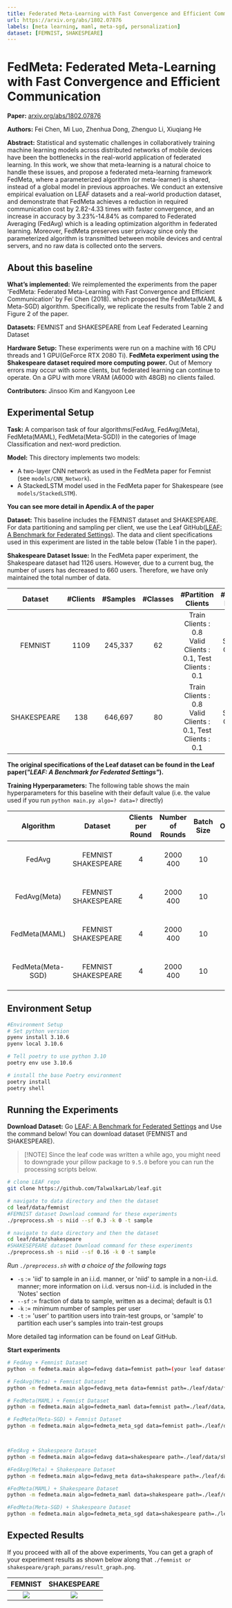 ```yaml
---
title: Federated Meta-Learning with Fast Convergence and Efficient Communication
url: https://arxiv.org/abs/1802.07876
labels: [meta learning, maml, meta-sgd, personalization] 
dataset: [FEMNIST, SHAKESPEARE]
---
```


# FedMeta: Federated Meta-Learning with Fast Convergence and Efficient Communication

**Paper:** [arxiv.org/abs/1802.07876](https://arxiv.org/abs/1802.07876)

**Authors:** Fei Chen, Mi Luo, Zhenhua Dong, Zhenguo Li, Xiuqiang He

**Abstract:** Statistical and systematic challenges in collaboratively training machine learning models across distributed networks of mobile devices have been the bottlenecks in the real-world application of federated learning. In this work, we show that meta-learning is a natural choice to handle these issues, and propose a federated meta-learning framework FedMeta, where a parameterized algorithm (or meta-learner) is shared, instead of a global model in previous approaches. We conduct an extensive empirical evaluation on LEAF datasets and a real-world production dataset, and demonstrate that FedMeta achieves a reduction in required communication cost by 2.82-4.33 times with faster convergence, and an increase in accuracy by 3.23%-14.84% as compared to Federated Averaging (FedAvg) which is a leading optimization algorithm in federated learning. Moreover, FedMeta preserves user privacy since only the parameterized algorithm is transmitted between mobile devices and central servers, and no raw data is collected onto the servers.


## About this baseline 

**What’s implemented:** We reimplemented the experiments from the paper 'FedMeta: Federated Meta-Learning with Fast Convergence and Efficient Communication' by Fei Chen (2018). which proposed the FedMeta(MAML & Meta-SGD) algorithm. Specifically, we replicate the results from Table 2 and Figure 2 of the paper.

**Datasets:** FEMNIST and SHAKESPEARE from Leaf Federated Learning Dataset

**Hardware Setup:** These experiments were run on a machine with 16 CPU threads and 1 GPU(GeForce RTX 2080 Ti). **FedMeta experiment using the Shakespeare dataset required more computing power.** Out of Memory errors may occur with some clients, but federated learning can continue to operate. On a GPU with more VRAM (A6000 with 48GB) no clients failed. 

**Contributors:** Jinsoo Kim and Kangyoon Lee


## Experimental Setup

**Task:** A comparison task of four algorithms(FedAvg, FedAvg(Meta), FedMeta(MAML), FedMeta(Meta-SGD)) in the categories of Image Classification and next-word prediction.

**Model:** This directory implements two models:
* A two-layer CNN network as used in the FedMeta paper for Femnist (see `models/CNN_Network`).
* A StackedLSTM model used in the FedMeta paper for Shakespeare (see `models/StackedLSTM`).

**You can see more detail in Apendix.A of the  paper**

**Dataset:** This baseline includes the FEMNIST dataset and SHAKESPEARE. For data partitioning and sampling per client, we use the Leaf GitHub([LEAF: A Benchmark for Federated Settings](https://github.com/TalwalkarLab/leaf)). The data and client specifications used in this experiment are listed in the table below (Table 1 in the paper).

**Shakespeare Dataset Issue:** In the FedMeta paper experiment, the Shakespeare dataset had 1126 users. However, due to a current bug, the number of users has decreased to 660 users. Therefore, we have only maintained the total number of data.

|   Dataset   | #Clients | #Samples | #Classes |                       #Partition Clients                        |   #Partition Dataset   |
|:-----------:|:--------:|:--------:|:--------:|:---------------------------------------------------------------:|:----------------------:|
|   FEMNIST   |   1109   | 245,337  |    62    | Train Clients : 0.8 <br>Valid Clients : 0.1, Test Clients : 0.1 | Sup : 0.2<br>Qry : 0.8 |
| SHAKESPEARE |   138    | 646,697  |    80    | Train Clients : 0.8 <br>Valid Clients : 0.1, Test Clients : 0.1 |   Sup : 0.2<br>Qry : 0.8   |

**The original specifications of the Leaf dataset can be found in the Leaf paper(_"LEAF: A Benchmark for Federated Settings"_).**

**Training Hyperparameters:** The following table shows the main hyperparameters for this baseline with their default value (i.e. the value used if you run `python main.py algo=? data=?` directly)

|     Algorithm     |    Dataset     | Clients per Round | Number of Rounds | Batch Size | Optimizer | Learning Rate(α, β) |            Client Resources             | Gradient Step |
|:-----------------:|:--------------:|:-----------------:|:----------------:|:----------:|:---------:|:-------------------:|:---------------------------------------:|:-------------:|
|      FedAvg       |     FEMNIST<br>SHAKESPEARE     |         4         |       2000<br>400       |     10     |   Adam    |       0.0001<br>0.001        | {'num_cpus': 4.0,<br>'num_gpus': 0.25 } |       -       |
|   FedAvg(Meta)    |     FEMNIST<br>SHAKESPEARE     |         4         |       2000<br>400       |     10     |   Adam    |       0.0001<br>0.001        | {'num_cpus': 4.0,<br>'num_gpus': 0.25 } |       -       |
|   FedMeta(MAML)   |     FEMNIST<br>SHAKESPEARE     |         4         |       2000<br>400       |     10     |   Adam    |   (0.001, 0.0001)<br>(0.1, 0.01)   | {'num_cpus': 4.0,<br>'num_gpus': 1.0 }  |       5<br>1       |
| FedMeta(Meta-SGD)  |     FEMNIST<br>SHAKESPEARE     |         4         |       2000<br>400       |     10     |   Adam    |   (0.001, 0.0001)<br>(0.1, 0.01)   | {'num_cpus': 4.0,<br>'num_gpus': 1.0 }  |       5<br>1       |


## Environment Setup
```bash
#Environment Setup
# Set python version
pyenv install 3.10.6
pyenv local 3.10.6

# Tell poetry to use python 3.10
poetry env use 3.10.6

# install the base Poetry environment
poetry install
poetry shell
```

## Running the Experiments

**Download Dataset:** Go [LEAF: A Benchmark for Federated Settings](https://github.com/TalwalkarLab/leaf) and Use the command below! You can download dataset (FEMNIST and SHAKESPEARE). 

> \[!NOTE\]
> Since the leaf code was written a while ago, you might need to downgrade your pillow package to `9.5.0` before you can run the processing scripts below.

```bash
# clone LEAF repo
git clone https://github.com/TalwalkarLab/leaf.git

# navigate to data directory and then the dataset
cd leaf/data/femnist
#FEMNIST dataset Download command for these experiments
./preprocess.sh -s niid --sf 0.3 -k 0 -t sample

# navigate to data directory and then the dataset
cd leaf/data/shakespeare
#SHAKESEPEARE dataset Download command for these experiments
./preprocess.sh -s niid --sf 0.16 -k 0 -t sample
```

*Run `./preprocess.sh` with a choice of the following tags*
* `-s` := 'iid' to sample in an i.i.d. manner, or 'niid' to sample in a non-i.i.d. manner; more information on i.i.d. versus non-i.i.d. is included in the 'Notes' section
* `--sf`  := fraction of data to sample, written as a decimal; default is 0.1
* `-k` := minimum number of samples per user
* `-t` := 'user' to partition users into train-test groups, or 'sample' to partition each user's samples into train-test groups

More detailed tag information can be found on Leaf GitHub.

****Start experiments****
```bash  
# FedAvg + Femnist Dataset
python -m fedmeta.main algo=fedavg data=femnist path=(your leaf dataset path)/leaf/data/femnist/data

# FedAvg(Meta) + Femnist Dataset
python -m fedmeta.main algo=fedavg_meta data=femnist path=./leaf/data/femnist/data

# FedMeta(MAML) + Femnist Dataset
python -m fedmeta.main algo=fedmeta_maml data=femnist path=./leaf/data/femnist/data

# FedMeta(Meta-SGD) + Femnist Dataset
python -m fedmeta.main algo=fedmeta_meta_sgd data=femnist path=./leaf/data/femnist/data



#FedAvg + Shakespeare Dataset
python -m fedmeta.main algo=fedavg data=shakespeare path=./leaf/data/shakespeare/data

#FedAvg(Meta) + Shakespeare Dataset
python -m fedmeta.main algo=fedavg_meta data=shakespeare path=./leaf/data/shakespeare/data

#FedMeta(MAML) + Shakespeare Dataset
python -m fedmeta.main algo=fedmeta_maml data=shakespeare path=./leaf/data/shakespeare/data

#FedMeta(Meta-SGD) + Shakespeare Dataset
python -m fedmeta.main algo=fedmeta_meta_sgd data=shakespeare path=./leaf/data/shakespeare/data

```


## Expected Results
If you proceed with all of the above experiments, You can get a graph of your experiment results as shown below along that `./femnist or shakespeare/graph_params/result_graph.png`.

|                   FEMNIST                   |                     SHAKESPEARE                      |
|:-------------------------------------------:|:----------------------------------------------------:|
|    ![](_static/femnist_result_graph.png)    |      ![](_static/shakespeare_result_graph.png)       |
